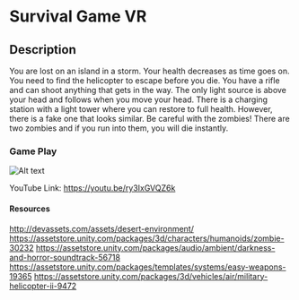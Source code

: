 # **Survival Game VR**
## Description

You are lost on an island in a storm. Your health decreases as time goes on. You need to find the helicopter to escape before you die. You have a rifle and can shoot anything that gets in the way. The only light source is above your head and follows when you move your head. There is a charging station with a light tower where you can restore to full health. However, there is a fake one that looks similar. Be careful with the zombies! There are two zombies and if you run into them, you will die instantly.

### Game Play
![Alt text](https://i.ibb.co/D1xS1sS/Screen-Shot-2019-01-28-at-3-58-25-PM.jpg)

YouTube Link: https://youtu.be/ry3IxGVQZ6k

#### Resources
http://devassets.com/assets/desert-environment/
https://assetstore.unity.com/packages/3d/characters/humanoids/zombie-30232
https://assetstore.unity.com/packages/audio/ambient/darkness-and-horror-soundtrack-56718
https://assetstore.unity.com/packages/templates/systems/easy-weapons-19365
https://assetstore.unity.com/packages/3d/vehicles/air/military-helicopter-ii-9472

